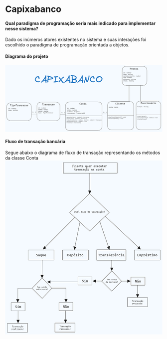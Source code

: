 # Capixabanco #

#### Qual paradigma de programação seria mais indicado para implementar nesse sistema?
Dado os inúmeros atores existentes no sistema e suas interações foi escolhido o paradigma de programação orientada a objetos.

#### Diagrama do projeto
![Diagrama de modelagem](./capixabanco-modelagem.png "Diagrama")
    
#### Fluxo de transação bancária
Segue abaixo o diagrama de fluxo de transação representando os métodos da classe Conta
![Fluxo de transação](./fluxo-sistema.png "Fluxo")
